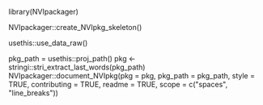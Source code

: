 library(NVIpackager)

NVIpackager::create_NVIpkg_skeleton()

usethis::use_data_raw()

pkg_path = usethis::proj_path()
pkg <- stringi::stri_extract_last_words(pkg_path)
NVIpackager::document_NVIpkg(pkg = pkg,
                             pkg_path = pkg_path,
                             style = TRUE,
                             contributing = TRUE,
                             readme = TRUE,
                             scope = c("spaces", "line_breaks"))
